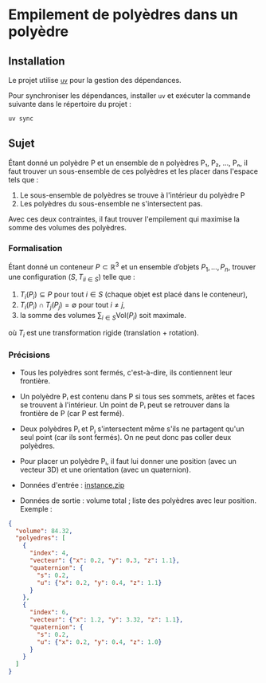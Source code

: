# Empilement de polyèdres dans un polyèdre

## Installation
Le projet utilise [`uv`](https://docs.astral.sh/uv/) pour la gestion des dépendances.

Pour synchroniser les dépendances, installer `uv` et exécuter la commande suivante dans le répertoire du projet :
```bash
uv sync
```

## Sujet

Étant donné un polyèdre P et un ensemble de n polyèdres P₁, P₂, …, Pₙ, il faut trouver un sous-ensemble de ces polyèdres et les placer dans l'espace tels que :

1. Le sous-ensemble de polyèdres se trouve à l'intérieur du polyèdre P
2. Les polyèdres du sous-ensemble ne s'intersectent pas.

Avec ces deux contraintes, il faut trouver l'empilement qui maximise la somme des volumes des polyèdres.

### Formalisation

Étant donné un conteneur $P \subset \mathbb{R}^3$ et un ensemble d’objets $P_1, \ldots, P_n$, trouver une configuration $(S, {T_i}_{i \in S})$ telle que :

1. $T_i(P_i) \subseteq P$ pour tout $i \in S$ (chaque objet est placé dans le conteneur),
2. $T_i(P_i) \cap T_j(P_j) = \emptyset$ pour tout $i \neq j$,
3. la somme des volumes $\sum_{i \in S} \mathrm{Vol}(P_i)$ soit maximale.

où $T_i$ est une transformation rigide (translation + rotation).

### Précisions

- Tous les polyèdres sont fermés, c'est-à-dire, ils contiennent leur frontière.

- Un polyèdre Pᵢ est contenu dans P si tous ses sommets, arêtes et faces se trouvent à l'intérieur. Un point de Pᵢ peut se retrouver dans la frontière de P (car P est fermé).

- Deux polyèdres Pᵢ et Pⱼ s'intersectent même s'ils ne partagent qu'un seul point (car ils sont fermés). On ne peut donc pas coller deux polyèdres.

- Pour placer un polyèdre Pᵢ, il faut lui donner une position (avec un vecteur 3D) et une orientation (avec un quaternion).

- Données d'entrée : [instance.zip](instance.json)

- Données de sortie : volume total ; liste des polyèdres avec leur position. Exemple :
```json
{
  "volume": 84.32,
  "polyedres": [
    {
      "index": 4,
      "vecteur": {"x": 0.2, "y": 0.3, "z": 1.1},
      "quaternion": {
        "s": 0.2, 
        "u": {"x": 0.2, "y": 0.4, "z": 1.1}
      }
    },
    {
      "index": 6,
      "vecteur": {"x": 1.2, "y": 3.32, "z": 1.1},
      "quaternion": {
        "s": 0.2, 
        "u": {"x": 0.2, "y": 0.4, "z": 1.0}
      }
    }
  ]
}